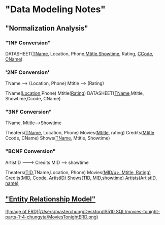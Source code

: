 # "Data Modeling Notes"

## "Normalization Analysis"

### "1NF Conversion"
DATASHEET(<u>TName</u>, Location, Phone,<u>Mtitle</u>,<u>Showtime</u>, Rating, <u>CCode</u>, <u>CName</u>)

### '2NF Conversion'
TName --> (Location, Phone)
Mtitle --> (Rating)

TName(<u>Location</u>,Phone)
Mtitle(<u>Rating</u>)
DATASHEET(<u>TName</u>,Mtitle, Showtime,Ccode, CName)

### "3NF Conversion"
TName, Mtitle-->Showtime

Theaters(<u>TName</u>, Location, Phone)
Movies(<u>Mtitle</u>, rating)
Credits(<u>Mtitle</u> Ccode, CName)
Shows(<u>TName</u>, Mtitle, Showtime)

### "BCNF Conversion"
ArtistID ---> Credits
MID --> showtime

Theaters(<u>TID</u>,TName,Location, Phone)
Movies(<u>MID/u>, Mtitle, Rating)
Credits(<u>MID</u>, Ccode, ArtistID)
Shows(<u>TID</u>, MID,showtime)
Artists(ArtistID, name)

## "Entity Relationship Model"
![Image of ERD](/Users/masterchung/Desktop/IS510 SQL/movies-tonight-parts-1-4-chungyta/MoviesTonightERD.png)
